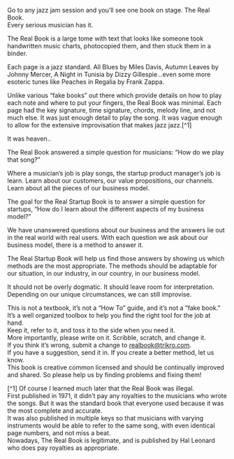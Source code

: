 Go to any jazz jam session and you’ll see one book on stage. The Real Book.  
Every serious musician has it.

The Real Book is a large tome with text that looks like someone took handwritten music charts, photocopied them, and then stuck them in a binder.

Each page is a jazz standard. All Blues by Miles Davis, Autumn Leaves by Johnny Mercer, A Night in Tunisia by Dizzy Gillespie...even some more esoteric tunes like Peaches in Regalia by Frank Zappa.

Unlike various “fake books” out there which provide details on how to play each note and where to put your fingers, the Real Book was minimal. Each page had the key signature, time signature, chords, melody line, and not much else. It was just enough detail to play the song. It was vague enough to allow for the extensive improvisation that makes jazz jazz.[^1]

It was heaven..

The Real Book answered a simple question for musicians: “How do we play that song?”

Where a musician’s job is play songs, the startup product manager’s job is learn. Learn about our customers, our value propositions, our channels. Learn about all the pieces of our business model.

The goal for the Real Startup Book is to answer a simple question for startups, “How do I learn about the different aspects of my business model?”

We have unanswered questions about our business and the answers lie out in the real world with real users. With each question we ask about our business model, there is a method to answer it.

The Real Startup Book will help us find those answers by showing us which methods are the most appropriate. The methods should be adaptable for our situation, in our industry, in our country, in our business model.

It should not be overly dogmatic. It should leave room for interpretation.  Depending on our unique circumstances, we can still improvise.

This is not a textbook, it’s not a “How To” guide, and it’s not a “fake book.” It’s a well organized toolbox to help you find the right tool for the job at hand.  
Keep it, refer to it, and toss it to the side when you need it.  
More importantly, please write on it. Scribble, scratch, and change it.  
If you think it’s wrong, submit a change to realbook@trikro.com.  
If you have a suggestion, send it in. If you create a better method, let us know.  
This book is creative common licensed and should be continually improved and shared. So please help us by finding problems and fixing them!

[^1] Of course I learned much later that the Real Book was illegal.  
First published in 1971, it didn’t pay any royalties to the musicians who wrote the songs. But it was the standard book that everyone used because it was the most complete and accurate.  
It was also published in multiple keys so that musicians with varying instruments would be able to refer to the same song, with even identical page numbers, and not miss a beat.  
Nowadays, The Real Book is legitimate, and is published by Hal Leonard who does pay royalties as appropriate.

